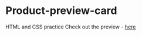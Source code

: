 # Product-preview-card
HTML and CSS practice
Check out the preview - [here](https://product-preview-card-pranitmodi.netlify.app/)

